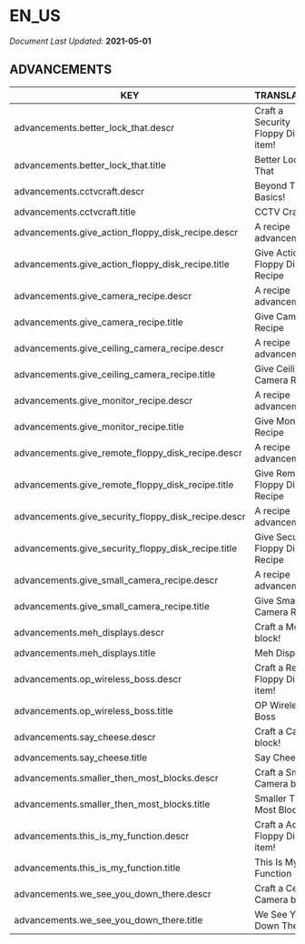 # EN_US
*Document Last Updated:* **2021-05-01**

## ADVANCEMENTS
| KEY | TRANSLATION |
| --- | --- |
| advancements.better_lock_that.descr | Craft a Security Floppy Disk item! |
| advancements.better_lock_that.title | Better Lock That |
| advancements.cctvcraft.descr | Beyond The Basics! |
| advancements.cctvcraft.title | CCTV Craft |
| advancements.give_action_floppy_disk_recipe.descr | A recipe advancement |
| advancements.give_action_floppy_disk_recipe.title | Give Action Floppy Disk Recipe |
| advancements.give_camera_recipe.descr | A recipe advancement |
| advancements.give_camera_recipe.title | Give Camera Recipe |
| advancements.give_ceiling_camera_recipe.descr | A recipe advancement |
| advancements.give_ceiling_camera_recipe.title | Give Ceiling Camera Recipe |
| advancements.give_monitor_recipe.descr | A recipe advancement |
| advancements.give_monitor_recipe.title | Give Monitor Recipe |
| advancements.give_remote_floppy_disk_recipe.descr | A recipe advancement |
| advancements.give_remote_floppy_disk_recipe.title | Give Remote Floppy Disk Recipe |
| advancements.give_security_floppy_disk_recipe.descr | A recipe advancement |
| advancements.give_security_floppy_disk_recipe.title | Give Security Floppy Disk Recipe |
| advancements.give_small_camera_recipe.descr | A recipe advancement |
| advancements.give_small_camera_recipe.title | Give Small Camera Recipe |
| advancements.meh_displays.descr | Craft a Monitor block! |
| advancements.meh_displays.title | Meh Displays |
| advancements.op_wireless_boss.descr | Craft a Remote Floppy Disk item! |
| advancements.op_wireless_boss.title | OP Wireless Boss |
| advancements.say_cheese.descr | Craft a Camera block! | 
| advancements.say_cheese.title | Say Cheese |
| advancements.smaller_then_most_blocks.descr | Craft a Small Camera block! |
| advancements.smaller_then_most_blocks.title | Smaller Then Most Blocks |
| advancements.this_is_my_function.descr | Craft a Action Floppy Disk item! |
| advancements.this_is_my_function.title | This Is My Function |
| advancements.we_see_you_down_there.descr | Craft a Ceiling Camera block! |
| advancements.we_see_you_down_there.title | We See You Down There | 
